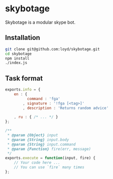 skybotage
=========

Skybotage is a modular skype bot.

Installation
--------------

```sh
git clone git@github.com:loyd/skybotage.git
cd skybotage
npm install
./index.js
```

Task format
-------------

```javascript
exports.info = {
    en : {
          command : 'fga'
        , signature : '!fga [<tag>]'
        , description : 'Returns random advice'
    
    , ru : { /* ... */ }
};

/**
 * @param {Object} input
 * @param {String} input.body
 * @param {String} input.command
 * @param {Function} fire(err, message)
 */
exports.execute = function(input, fire) {
    // Your code here ...
    // You can use `fire` many times
};
```